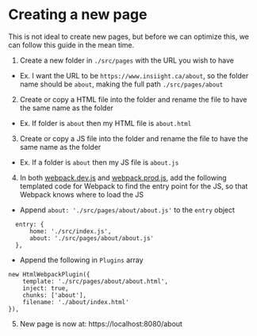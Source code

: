 # Creating a new page

This is not ideal to create new pages, but before we can optimize this, we can follow this guide in the mean time.

1. Create a new folder in `./src/pages` with the URL you wish to have
* Ex. I want the URL to be `https://www.insiight.ca/about`, so the folder name should be `about`, making the full path   `./src/pages/about`

2. Create or copy a HTML file into the folder and rename the file to have the same name as the folder
* Ex. If folder is `about` then my HTML file is `about.html`

3. Create or copy a JS file into the folder and rename the file to have the same name as the folder
* Ex. If a folder is `about` then my JS file is `about.js`

4. In both [webpack.dev.js](../webpack.dev.js) and [webpack.prod.js](../webpack.prod.js), add the following templated code for Webpack to find the entry point for the JS, so that Webpack knows where to load the JS

* Append `about: './src/pages/about/about.js'` to the `entry` object
```
  entry: {
      home: './src/index.js',
      about: './src/pages/about/about.js'
  },
```

* Append the following in `Plugins` array
```
new HtmlWebpackPlugin({
    template: './src/pages/about/about.html',
    inject: true,
    chunks: ['about'],
    filename: './about/index.html'
}),

```

5. New page is now at: https://localhost:8080/about